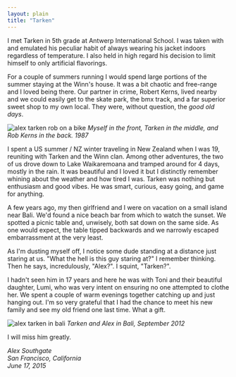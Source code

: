 ```yaml
---
layout: plain
title: "Tarken"
---
```


I met Tarken in 5th grade at Antwerp International School.  I was taken with and emulated his peculiar habit of always wearing his jacket indoors regardless of temperature.  I also held in high regard his decision to limit himself to only artificial flavorings.

For a couple of summers running I would spend large portions of the summer staying at the Winn's house. It was a bit chaotic and free-range and I loved being there.  Our partner in crime, Robert Kerns, lived nearby and we could easily get to the skate park, the bmx track, and a far superior sweet shop to my own local.  They were, without question, the *good old days*.

![alex tarken rob on a bike](https://cloud.githubusercontent.com/assets/52830/8224613/5b905732-153e-11e5-998a-c50cf0ac9f9e.jpg)
*Myself in the front, Tarken in the middle, and Rob Kerns in the back. 1987*

I spent a US summer / NZ winter traveling in New Zealand when I was 19, reuniting with Tarken and the Winn clan.  Among other adventures, the two of us drove down to Lake Waikaremoana and tramped around for 4 days, mostly in the rain.  It was beautiful and I loved it but I distinctly remember whining about the weather and how tired I was. Tarken was nothing but enthusiasm and good vibes.  He was smart, curious, easy going, and game for anything.

A few years ago, my then girlfriend and I were on vacation on a small island near Bali.  We'd found a nice beach bar from which to watch the sunset.  We spotted a picnic table and, unwisely, both sat down on the same side.  As one would expect, the table tipped backwards and we narrowly escaped  embarrassment at the very least.

As I'm dusting myself off, I notice some dude standing at a distance just staring at us.  "What the hell is this guy staring at?" I remember thinking.  Then he says, incredulously, "Alex?".  I squint, "Tarken?".

I hadn't seen him in 17 years and here he was with Toni and their beautiful daughter, Lumi, who was very intent on ensuring no one attempted to clothe her. We spent a couple of warm evenings together catching up and just hanging out.  I'm so very grateful that I had the chance to meet his new family and see my old friend one last time. What a gift.  

![alex tarken in bali](https://cloud.githubusercontent.com/assets/52830/8224612/5a3eb9aa-153e-11e5-84f4-4c5d49d78cc8.jpg)
*Tarken and Alex in Bali, September 2012*

I will miss him greatly.

*Alex Southgate<br>
San Francisco, California<br>
June 17, 2015*
